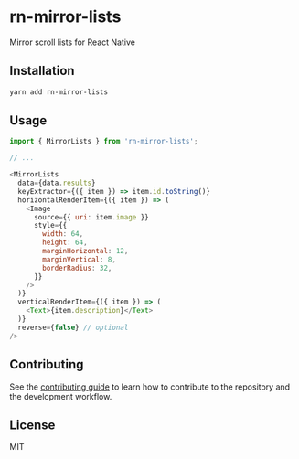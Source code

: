# rn-mirror-lists

Mirror scroll lists for React Native

## Installation

```sh
yarn add rn-mirror-lists
```

## Usage

```js
import { MirrorLists } from 'rn-mirror-lists';

// ...

<MirrorLists
  data={data.results}
  keyExtractor={({ item }) => item.id.toString()}
  horizontalRenderItem={({ item }) => (
    <Image
      source={{ uri: item.image }}
      style={{
        width: 64,
        height: 64,
        marginHorizontal: 12,
        marginVertical: 8,
        borderRadius: 32,
      }}
    />
  )}
  verticalRenderItem={({ item }) => (
    <Text>{item.description}</Text>
  )}
  reverse={false} // optional
/>
```

## Contributing

See the [contributing guide](CONTRIBUTING.md) to learn how to contribute to the repository and the development workflow.

## License

MIT
